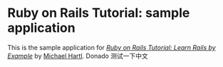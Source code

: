 # Ruby on Rails Tutorial: sample application
This is the sample application for
[*Ruby on Rails Tutorial: Learn Rails by Example*](http://railstutorial.org/)
by [Michael Hartl](http://michaelhartl.com/).
Donado 测试一下中文
